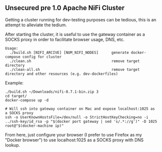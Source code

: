 ## Unsecured pre 1.0 Apache NiFi Cluster

Getting a cluster running for dev-testing purposes can be tedious, this is an attempt to alleviate the tedium.

After starting the cluster, it is useful to use the gateway container as a SOCKS proxy in order to facilitate browser usage, DNS, etc.

```
Usage:
  ./build.sh [NIFI_ARCIVE] [NUM_NIFI_NODES]      generate docker-compose config for cluster
  ./clean.sh                                     remove target directory
  ./clean-all.sh                                 remove target directory and other resources (e.g. dev-dockerfiles)
```

Example:
```
./build.sh ~/Downloads/nifi-0.7.1-bin.zip 3
cd target/
docker-compose up -d

# Will ssh into gateway container on Mac and expose localhost:1025 as a SOCKS proxy
ssh -o UserKnownHostsFile=/dev/null -o StrictHostKeyChecking=no -i ../ssh-key/id_rsa -p "$(docker port gateway | sed 's/.*://g')" -D 1025 root@"$(docker-machine ip)"
```

From here, just configure your browser (I prefer to use Firefox as my "Docker browser") to use localhost:1025 as a SOCKS proxy with DNS lookup.
